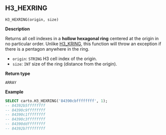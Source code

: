 ## H3_HEXRING

```sql:signature
H3_HEXRING(origin, size)
```

**Description**

Returns all cell indexes in a **hollow hexagonal ring** centered at the origin in no particular order. Unlike [H3_KRING](h3#h3_kring), this function will throw an exception if there is a pentagon anywhere in the ring.

* `origin`: `STRING` H3 cell index of the origin.
* `size`: `INT` size of the ring (distance from the origin).

**Return type**

`ARRAY`

**Example**

```sql
SELECT carto.H3_HEXRING('84390cbffffffff', 1);
-- 84392b5ffffffff
-- 84390c9ffffffff
-- 84390c1ffffffff
-- 84390c3ffffffff
-- 84390ddffffffff
-- 84392b7ffffffff
```
